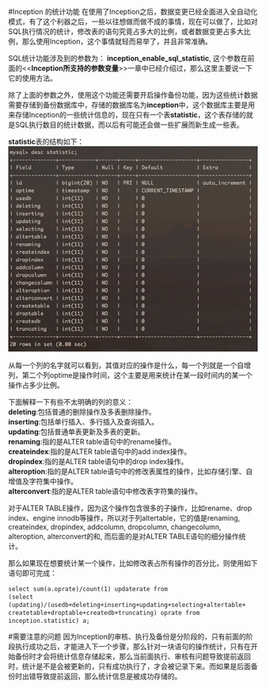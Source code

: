 #Inception 的统计功能
在使用了Inception之后，数据变更已经全面进入全自动化模式，有了这个利器之后，一些以往想做而做不成的事情，现在可以做了，比如对SQL执行情况的统计，修改表的语句究竟占多大的比例，或者数据变更占多大比例，那么使用Inception，这个事情就轻而易举了，并且非常准确。

SQL统计功能涉及到的参数为： **inception_enable_sql_statistic**, 这个参数在前面的<<**Inception所支持的参数变量**>>一章中已经介绍过，那么这里主要说一下它的使用方法。

除了上面的参数之外，使用这个功能还需要开启操作备份功能，因为这些统计数据需要存储到备份数据库中，存储的数据库名为**inception**中，这个数据库主要是用来存储Inception的一些统计信息的，现在只有一个表**statistic**，这个表存储的就是SQL执行数目的统计数据，而以后有可能还会做一些扩展而新生成一些表。

**statistic**表的结构如下：
![](images/statistic.png)

从每一个列的名字就可以看到，其值对应的操作是什么，每一个列就是一个自增列，第二个列optime是操作时间，这个主要是用来统计在某一段时间内的某一个操作占多少比例。

下面解释一下有些不太明确的列的意义：  
**deleting**:包括普通的删除操作及多表删除操作。  
**inserting**:包括单行插入、多行插入及查询插入。  
**updating**:包括普通单表更新及多表的更新。  
**renaming**:指的是ALTER table语句中的rename操作。  
**createindex**:指的是ALTER table语句中的add index操作。  
**dropindex**:指的是ALTER table语句中的drop index操作。  
**alteroption**:指的是ALTER table语句中的修改表属性的操作，比如存储引擎、自增值及字符集中操作。  
**alterconvert**:指的是ALTER table语句中修改表字符集的操作。  

对于ALTER TABLE操作，因为这个操作包含很多的子操作，比如rename、drop index、engine innodb等操作，所以对于列altertable，它的值是renaming, createindex, dropindex, addcolumn, dropcolumn, changecolumn, alteroption, alterconvert的和, 而后面的是对ALTER TABLE语句的细分操作统计。

那么如果现在想要统计某一个操作，比如修改表占所有操作的百分比，则使用如下语句即可完成：
````
select sum(a.oprate)/count(1) updaterate from 
(select (updating)/(usedb+deleting+inserting+updating+selecting+altertable+ 
createtable+droptable+createdb+truncating) oprate from 
inception.statistic) a;
````

#需要注意的问题
因为Inception的审核、执行及备份是分阶段的，只有前面的阶段执行成功之后，才能进入下一个步骤，那么针对一块语句的操作统计，只有在开始备份时才会将统计信息存储起来，那么当前面执行、审核有问题导致提前返回时，统计是不是会被更新的，只有成功执行了，才会被记录下来。而如果是后面备份时出错导致提前返回，那么统计信息是被成功存储的。



